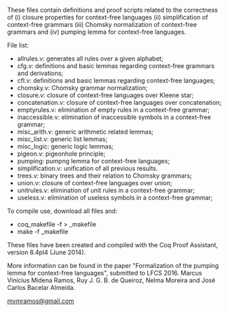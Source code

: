 These files contain definitions and proof scripts related to the correctness of (i) closure properties for context-free languages (ii) simplification of context-free grammars (iii) Chomsky normalization of context-free grammars and (iv) pumping lemma for context-free languages.

File list:

- allrules.v: generates all rules over a given alphabet;
- cfg.v: definitions and basic lemmas regarding context-free grammars and derivations;
- cfl.v: definitions and basic lemmas regarding context-free languages;
- chomsky.v: Chomsky grammar normalization;
- closure.v: closure of context-free languages over Kleene star;
- concatenation.v: closure of context-free languages over concatenation;
- emptyrules.v: elimination of empty rules in a context-free grammar;
- inaccessible.v: elimination of inaccessible symbols in a context-free grammar;
- misc_arith.v: generic arithmetic related lemmas;
- misc_list.v: generic list lemmas;
- misc_logic: generic logic lemmas;
- pigeon.v: pigeonhole principle;
- pumping: pumpng lemma for context-free languages;
- simplification.v: unification of all previous results.
- trees.v: binary trees and their relation to Chomsky grammars;
- union.v: closure of context-free languages over union;
- unitrules.v: elimination of unit rules in a context-free grammar;
- useless.v: elimination of useless symbols in a context-free grammar;

To compile use, download all files and:
- coq_makefile -f > _makefile
- make -f _makefile

These files have been created and compiled with the Coq Proof Assistant, version 8.4pl4 (June 2014).

More information can be found in the paper "Formalization of the pumping lemma for context-free languages", submitted to LFCS 2016. Marcus Vinícius Midena Ramos, Ruy J. G. B. de Queiroz, Nelma Moreira and José Carlos Bacelar Almeida.

mvmramos@gmail.com
